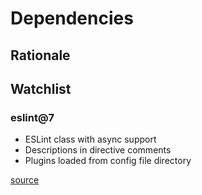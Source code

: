 # Dependencies

## Rationale

## Watchlist

### eslint@7

- ESLint class with async support
- Descriptions in directive comments
- Plugins loaded from config file directory

[source](https://github.com/eslint/eslint/projects/6)
